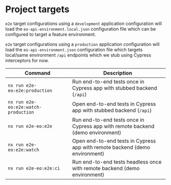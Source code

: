 # Project targets

`e2e` target configurations using a `development` application configuration will
load the `eo-api-environment.local.json` configuration file which can be
configured to target a feature environment.

`e2e` target configurations using a `production` application configuration will
load the `eo-api-environment.json` configuration file which targets local/same
environment `/api` endpoints which we stub using Cypress interceptors for now.

| Command                              | Description                                                                     |
| ------------------------------------ | ------------------------------------------------------------------------------- |
| `nx run e2e-eo:e2e:production`       | Run end-to-end tests once in Cypress app with stubbed backend (`/api`)          |
| `nx run e2e-eo:e2e:watch-production` | Open end-to-end tests in Cypress app with stubbed backend (`/api`)              |
| `nx run e2e-eo:e2e`                  | Run end-to-end tests once in Cypress app with remote backend (demo environment) |
| `nx run e2e-eo:e2e:watch`            | Open end-to-end tests in Cypress app with remote backend (demo environment)     |
| `nx run e2e-eo:e2e:ci`               | Run end-to-end tests headless once with remote backend (demo environment)       |
